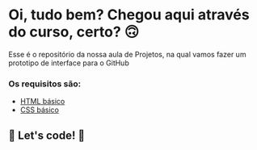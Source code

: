 # Oi, tudo bem? Chegou aqui através do curso, certo? 🙃

Esse é o repositório da nossa aula de Projetos, na qual vamos fazer um prototipo de interface para o GitHub 

### Os requisitos são:

* [HTML básico](https://www.w3schools.com/html/)
* [CSS básico](https://developer.mozilla.org/pt-BR/docs/Web/CSS)

## 🚀 Let's code! 🚀

